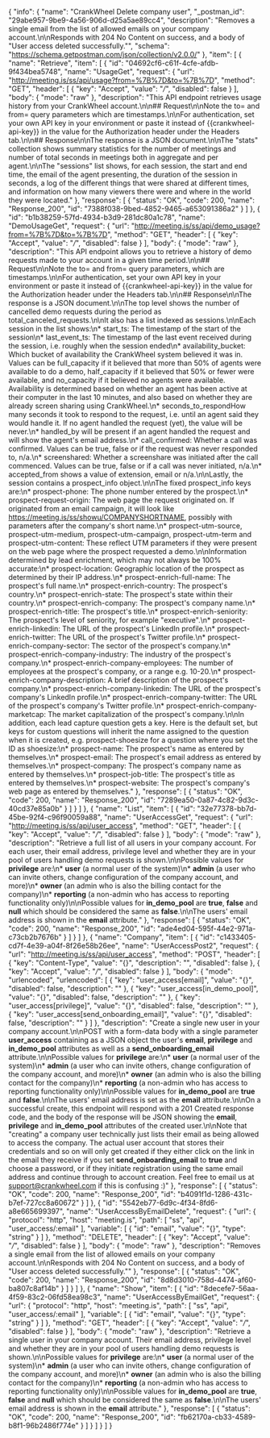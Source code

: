 {
  "info": {
    "name": "CrankWheel Delete company user",
    "_postman_id": "29abe957-9be9-4a56-906d-d25a5ae89cc4",
    "description": "Removes a single email from the list of allowed emails on your company account.\n\nResponds with 204 No Content on success, and a body of \"User access deleted successfully.\"",
    "schema": "https://schema.getpostman.com/json/collection/v2.0.0/"
  },
  "item": [
    {
      "name": "Retrieve",
      "item": [
        {
          "id": "04692cf6-c61f-4cfe-afdb-9f434bea5748",
          "name": "UsageGet",
          "request": {
            "url": "http://meeting.is/ss/api/usage?from=%7B%7D&to=%7B%7D",
            "method": "GET",
            "header": [
              {
                "key": "Accept",
                "value": "*/*",
                "disabled": false
              }
            ],
            "body": {
              "mode": "raw"
            },
            "description": "This API endpoint retrieves usage history from your CrankWheel account.\n\n## Request\n\nNote the to= and from= query parameters which are timestamps.\n\nFor authentication, set your own API key in your environment or paste it instead of {{crankwheel-api-key}} in the value for the Authorization header under the Headers tab.\n\n## Response\n\nThe response is a JSON document.\n\nThe \"stats\" collection shows summary statistics for the number of meetings and number of total seconds in meetings both in aggregate and per agent.\n\nThe \"sessions\" list shows, for each session, the start and end time, the email of the agent presenting, the duration of the session in seconds, a log of the different things that were shared at different times, and information on how many viewers there were and where in the world they were located."
          },
          "response": [
            {
              "status": "OK",
              "code": 200,
              "name": "Response_200",
              "id": "7388f038-9bed-4852-9465-a653091386a2"
            }
          ]
        },
        {
          "id": "b1b38259-57fd-4934-b3d9-281dc80a1c78",
          "name": "DemoUsageGet",
          "request": {
            "url": "http://meeting.is/ss/api/demo_usage?from=%7B%7D&to=%7B%7D",
            "method": "GET",
            "header": [
              {
                "key": "Accept",
                "value": "*/*",
                "disabled": false
              }
            ],
            "body": {
              "mode": "raw"
            },
            "description": "This API endpoint allows you to retrieve a history of demo requests made to your account in a given time period.\n\n## Request\n\nNote the to= and from= query parameters, which are timestamps.\n\nFor authentication, set your own API key in your environment or paste it instead of {{crankwheel-api-key}} in the value for the Authorization header under the Headers tab.\n\n## Response\n\nThe response is a JSON document.\n\nThe top level shows the number of cancelled demo requests during the period as total_canceled_requests.\n\nIt also has a list indexed as sessions.\n\nEach session in the list shows:\n* start_ts: The timestamp of the start of the session\n* last_event_ts: The timestamp of the last event received during the session, i.e. roughly when the session ended\n* availability_bucket: Which bucket of availability the CrankWheel system believed it was in. Values can be full_capacity if it believed that more than 50% of agents were available to do a demo, half_capacity if it believed that 50% or fewer were available, and no_capacity if it believed no agents were available. Availability is determined based on whether an agent has been active at their computer in the last 10 minutes, and also based on whether they are already screen sharing using CrankWheel.\n* seconds_to_respondHow many seconds it took to respond to the request, i.e. until an agent said they would handle it. If no agent handled the request (yet), the value will be never.\n* handled_by will be present if an agent handled the request and will show the agent's email address.\n* call_confirmed: Whether a call was confirmed. Values can be true, false or if the request was never responded to, n/a.\n* screenshared: Whether a screenshare was initiated after the call commenced. Values can be true, false or if a call was never initiated, n/a.\n* accepted_from shows a value of extension, email or n/a.\n\nLastly, the session contains a prospect_info object.\n\nThe fixed prospect_info keys are:\n* prospect-phone: The phone number entered by the prospect.\n* prospect-request-origin: The web page the request originated on. If originated from an email campaign, it will look like https://meeting.is/ss/showu/COMPANYSHORTNAME, possibly with parameters after the company's short name.\n* prospect-utm-source, prospect-utm-medium, prospect-utm-campaign, prospect-utm-term and prospect-utm-content: These reflect UTM parameters if they were present on the web page where the prospect requested a demo.\n\nInformation determined by lead enrichment, which may not always be 100% accurate:\n* prospect-location: Geographic location of the prospect as determined by their IP address.\n* prospect-enrich-full-name: The prospect's full name.\n* prospect-enrich-country: The prospect's country.\n* prospect-enrich-state: The prospect's state within their country.\n* prospect-enrich-company: The prospect's company name.\n* prospect-enrich-title: The prospect's title.\n* prospect-enrich-seniority: The prospect's level of seniority, for example \"executive\".\n* prospect-enrich-linkedin: The URL of the prospect's LinkedIn profile.\n* prospect-enrich-twitter: The URL of the prospect's Twitter profile.\n* prospect-enrich-company-sector: The sector of the prospect's company.\n* prospect-enrich-company-industry: The industry of the prospect's company.\n* prospect-enrich-company-employees: The number of employees at the prospect's company, or a range e.g. 10-20.\n* prospect-enrich-company-description: A brief description of the prospect's company.\n* prospect-enrich-company-linkedin: The URL of the prospect's company's LinkedIn profile.\n* prospect-enrich-company-twitter: The URL of the prospect's company's Twitter profile.\n* prospect-enrich-company-marketcap: The market capitalization of the prospect's company.\n\nIn addition, each lead capture question gets a key. Here is the default set, but keys for custom questions will inherit the name assigned to the question when it is created, e.g. prospect-shoesize for a question where you set the ID as shoesize:\n* prospect-name: The prospect's name as entered by themselves.\n* prospect-email: The prospect's email address as entered by themselves.\n* prospect-company: The prospect's company name as entered by themselves.\n* prospect-job-title: The prospect's title as entered by themselves.\n* prospect-website: The prospect's company's web page as entered by themselves."
          },
          "response": [
            {
              "status": "OK",
              "code": 200,
              "name": "Response_200",
              "id": "7289ea50-0a87-4c82-9d3c-40cd37e85a0b"
            }
          ]
        }
      ]
    },
    {
      "name": "List",
      "item": [
        {
          "id": "32e77378-bb7d-45be-92f4-c96f90059a88",
          "name": "UserAccessGet",
          "request": {
            "url": "http://meeting.is/ss/api/user_access",
            "method": "GET",
            "header": [
              {
                "key": "Accept",
                "value": "*/*",
                "disabled": false
              }
            ],
            "body": {
              "mode": "raw"
            },
            "description": "Retrieve a full list of all users in your company account. For each user, their email address, privilege level and whether they are in your pool of users handling demo requests is shown.\n\nPossible values for **privilege** are:\n* **user** (a normal user of the system)\n* **admin** (a user who can invite others, change configuration of the company account, and more)\n* **owner** (an admin who is also the billing contact for the company)\n* **reporting** (a non-admin who has access to reporting functionality only)\n\nPossible values for **in_demo_pool** are **true**, **false** and **null** which should be considered the same as **false**.\n\nThe users' email address is shown in the **email** attribute."
          },
          "response": [
            {
              "status": "OK",
              "code": 200,
              "name": "Response_200",
              "id": "ade4ed04-595f-44e2-971a-c73cb2b7676b"
            }
          ]
        }
      ]
    },
    {
      "name": "Company",
      "item": [
        {
          "id": "c1433405-cd7f-4e39-a04f-8f26e58b26ee",
          "name": "UserAccessPost2",
          "request": {
            "url": "http://meeting.is/ss/api/user_access",
            "method": "POST",
            "header": [
              {
                "key": "Content-Type",
                "value": "{}",
                "description": "",
                "disabled": false
              },
              {
                "key": "Accept",
                "value": "*/*",
                "disabled": false
              }
            ],
            "body": {
              "mode": "urlencoded",
              "urlencoded": [
                {
                  "key": "user_access[email]",
                  "value": "{}",
                  "disabled": false,
                  "description": ""
                },
                {
                  "key": "user_access[in_demo_pool]",
                  "value": "{}",
                  "disabled": false,
                  "description": ""
                },
                {
                  "key": "user_access[privilege]",
                  "value": "{}",
                  "disabled": false,
                  "description": ""
                },
                {
                  "key": "user_access[send_onboarding_email]",
                  "value": "{}",
                  "disabled": false,
                  "description": ""
                }
              ]
            },
            "description": "Create a single new user in your company account.\n\nPOST with a form-data body with a single parameter **user_access** containing as a JSON object the user's **email**, **privilege** and **in_demo_pool** attributes as well as a **send_onboarding_email** attribute.\n\nPossible values for **privilege** are:\n* **user** (a normal user of the system)\n* **admin** (a user who can invite others, change configuration of the company account, and more)\n* **owner** (an admin who is also the billing contact for the company)\n* **reporting** (a non-admin who has access to reporting functionality only)\n\nPossible values for **in_demo_pool** are **true** and **false**.\n\nThe users' email address is set as the **email** attribute.\n\nOn a successful create, this endpoint will respond with a 201 Created response code, and the body of the response will be JSON showing the **email**, **privilege** and **in_demo_pool** attributes of the created user.\n\nNote that \"creating\" a company user technically just lists their email as being allowed to access the company. The actual user account that stores their credentials and so on will only get created if they either click on the link in the email they receive if you set **send_onboarding_email** to **true** and choose a password, or if they initiate registration using the same email address and continue through to account creation. Feel free to email us at support@crankwheel.com if this is confusing :)"
          },
          "response": [
            {
              "status": "OK",
              "code": 200,
              "name": "Response_200",
              "id": "b4091f1d-1286-431c-b7ef-727cc8a60672"
            }
          ]
        },
        {
          "id": "5542eb77-6d9c-4f34-8fd6-a8e665699397",
          "name": "UserAccessByEmailDelete",
          "request": {
            "url": {
              "protocol": "http",
              "host": "meeting.is",
              "path": [
                "ss",
                "api",
                "user_access/:email"
              ],
              "variable": [
                {
                  "id": "email",
                  "value": "{}",
                  "type": "string"
                }
              ]
            },
            "method": "DELETE",
            "header": [
              {
                "key": "Accept",
                "value": "*/*",
                "disabled": false
              }
            ],
            "body": {
              "mode": "raw"
            },
            "description": "Removes a single email from the list of allowed emails on your company account.\n\nResponds with 204 No Content on success, and a body of \"User access deleted successfully.\""
          },
          "response": [
            {
              "status": "OK",
              "code": 200,
              "name": "Response_200",
              "id": "8d8d3010-758d-4474-af60-ba807c8af14b"
            }
          ]
        }
      ]
    },
    {
      "name": "Show",
      "item": [
        {
          "id": "8decefe7-56aa-4f59-83c2-06fd58ea98c3",
          "name": "UserAccessByEmailGet",
          "request": {
            "url": {
              "protocol": "http",
              "host": "meeting.is",
              "path": [
                "ss",
                "api",
                "user_access/:email"
              ],
              "variable": [
                {
                  "id": "email",
                  "value": "{}",
                  "type": "string"
                }
              ]
            },
            "method": "GET",
            "header": [
              {
                "key": "Accept",
                "value": "*/*",
                "disabled": false
              }
            ],
            "body": {
              "mode": "raw"
            },
            "description": "Retrieve a single user in your company account. Their email address, privilege level and whether they are in your pool of users handling demo requests is shown.\n\nPossible values for **privilege** are:\n* **user** (a normal user of the system)\n* **admin** (a user who can invite others, change configuration of the company account, and more)\n* **owner** (an admin who is also the billing contact for the company)\n* **reporting** (a non-admin who has access to reporting functionality only)\n\nPossible values for **in_demo_pool** are **true**, **false** and **null** which should be considered the same as **false**.\n\nThe users' email address is shown in the **email** attribute."
          },
          "response": [
            {
              "status": "OK",
              "code": 200,
              "name": "Response_200",
              "id": "fb62170a-cb33-4589-b8f1-96b2486f774e"
            }
          ]
        }
      ]
    }
  ]
}